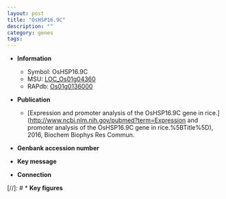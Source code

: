 ```yaml
---
layout: post
title: "OsHSP16.9C"
description: ""
category: genes
tags: 
---
```


* **Information**  
    + Symbol: OsHSP16.9C  
    + MSU: [LOC_Os01g04360](http://rice.plantbiology.msu.edu/cgi-bin/ORF_infopage.cgi?orf=LOC_Os01g04360)  
    + RAPdb: [Os01g0136000](http://rapdb.dna.affrc.go.jp/viewer/gbrowse_details/irgsp1?name=Os01g0136000)  

* **Publication**  
    + [Expression and promoter analysis of the OsHSP16.9C gene in rice.](http://www.ncbi.nlm.nih.gov/pubmed?term=Expression and promoter analysis of the OsHSP16.9C gene in rice.%5BTitle%5D), 2016, Biochem Biophys Res Commun.

* **Genbank accession number**  

* **Key message**  

* **Connection**  

[//]: # * **Key figures**  


